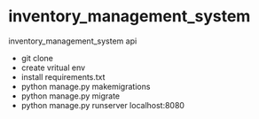 # inventory_management_system
inventory_management_system api


- git clone
- create vritual env
- install requirements.txt
- python manage.py makemigrations
- python manage.py migrate
- python manage.py runserver localhost:8080
